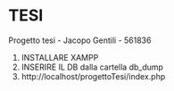 # TESI
Progetto tesi - Jacopo Gentili - 561836


1) INSTALLARE XAMPP 
2) INSERIRE IL DB dalla cartella db_dump
3) http://localhost/progettoTesi/index.php
